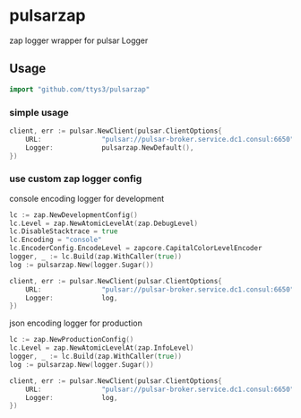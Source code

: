 # pulsarzap
zap logger wrapper for pulsar Logger

## Usage

```go
import "github.com/ttys3/pulsarzap"
```

### simple usage

```go
client, err := pulsar.NewClient(pulsar.ClientOptions{
    URL:               "pulsar://pulsar-broker.service.dc1.consul:6650",
    Logger:            pulsarzap.NewDefault(),
})
```

### use custom zap logger config

console encoding logger for development

```go
lc := zap.NewDevelopmentConfig()
lc.Level = zap.NewAtomicLevelAt(zap.DebugLevel)
lc.DisableStacktrace = true
lc.Encoding = "console"
lc.EncoderConfig.EncodeLevel = zapcore.CapitalColorLevelEncoder
logger, _ := lc.Build(zap.WithCaller(true))
log := pulsarzap.New(logger.Sugar())

client, err := pulsar.NewClient(pulsar.ClientOptions{
    URL:               "pulsar://pulsar-broker.service.dc1.consul:6650",
    Logger:            log,
})
```

json encoding logger for production

```go
lc := zap.NewProductionConfig()
lc.Level = zap.NewAtomicLevelAt(zap.InfoLevel)
logger, _ := lc.Build(zap.WithCaller(true))
log := pulsarzap.New(logger.Sugar())

client, err := pulsar.NewClient(pulsar.ClientOptions{
    URL:               "pulsar://pulsar-broker.service.dc1.consul:6650",
    Logger:            log,
})
```
